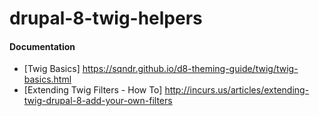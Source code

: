 # drupal-8-twig-helpers

#### Documentation
- [Twig Basics] https://sqndr.github.io/d8-theming-guide/twig/twig-basics.html
- [Extending Twig Filters - How To] http://incurs.us/articles/extending-twig-drupal-8-add-your-own-filters
